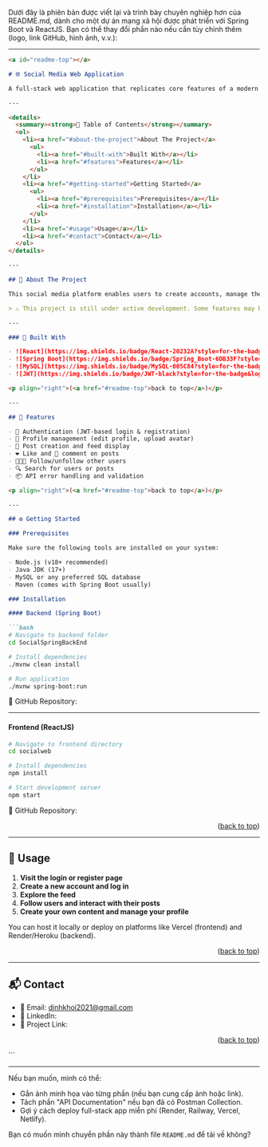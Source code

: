Dưới đây là phiên bản được viết lại và trình bày chuyên nghiệp hơn của README.md, dành cho một dự án mạng xã hội được phát triển với Spring Boot và ReactJS. Bạn có thể thay đổi phần nào nếu cần tùy chỉnh thêm (logo, link GitHub, hình ảnh, v.v.):

---

````markdown
<a id="readme-top"></a>

# 🌐 Social Media Web Application

A full-stack web application that replicates core features of a modern social network. Built with a ReactJS frontend and a Spring Boot backend. This project is part of my learning journey in full-stack web development and serves as a portfolio to demonstrate practical skills.

---

<details>
  <summary><strong>📑 Table of Contents</strong></summary>
  <ol>
    <li><a href="#about-the-project">About The Project</a>
      <ul>
        <li><a href="#built-with">Built With</a></li>
        <li><a href="#features">Features</a></li>
      </ul>
    </li>
    <li><a href="#getting-started">Getting Started</a>
      <ul>
        <li><a href="#prerequisites">Prerequisites</a></li>
        <li><a href="#installation">Installation</a></li>
      </ul>
    </li>
    <li><a href="#usage">Usage</a></li>
    <li><a href="#contact">Contact</a></li>
  </ol>
</details>

---

## 📌 About The Project

This social media platform enables users to create accounts, manage their profiles, make posts, follow others, and interact via likes or comments.

> ⚠️ This project is still under active development. Some features may be incomplete or under refinement.

---

### 🚀 Built With

- ![React](https://img.shields.io/badge/React-20232A?style=for-the-badge&logo=react&logoColor=61DAFB)
- ![Spring Boot](https://img.shields.io/badge/Spring_Boot-6DB33F?style=for-the-badge&logo=spring-boot&logoColor=white)
- ![MySQL](https://img.shields.io/badge/MySQL-005C84?style=for-the-badge&logo=mysql&logoColor=white)
- ![JWT](https://img.shields.io/badge/JWT-black?style=for-the-badge&logo=JSON%20web%20tokens)

<p align="right">(<a href="#readme-top">back to top</a>)</p>

---

## 🌟 Features

- 🔐 Authentication (JWT-based login & registration)
- 👤 Profile management (edit profile, upload avatar)
- 📝 Post creation and feed display
- ❤️ Like and 💬 comment on posts
- 🧑‍🤝‍🧑 Follow/unfollow other users
- 🔍 Search for users or posts
- 📦 API error handling and validation

<p align="right">(<a href="#readme-top">back to top</a>)</p>

---

## ⚙️ Getting Started

### Prerequisites

Make sure the following tools are installed on your system:

- Node.js (v18+ recommended)
- Java JDK (17+)
- MySQL or any preferred SQL database
- Maven (comes with Spring Boot usually)

### Installation

#### Backend (Spring Boot)

```bash
# Navigate to backend folder
cd SocialSpringBackEnd

# Install dependencies
./mvnw clean install

# Run application
./mvnw spring-boot:run
````

📁 GitHub Repository: *<add your backend GitHub repo link here>*

---

#### Frontend (ReactJS)

```bash
# Navigate to frontend directory
cd socialweb

# Install dependencies
npm install

# Start development server
npm start
```

📁 GitHub Repository: *<add your frontend GitHub repo link here>*

<p align="right">(<a href="#readme-top">back to top</a>)</p>

---

## 🧪 Usage

1. **Visit the login or register page**
2. **Create a new account and log in**
3. **Explore the feed**
4. **Follow users and interact with their posts**
5. **Create your own content and manage your profile**

You can host it locally or deploy on platforms like Vercel (frontend) and Render/Heroku (backend).

<p align="right">(<a href="#readme-top">back to top</a>)</p>

---

## 📬 Contact

* 📧 Email: [dinhkhoi2021@gmail.com](mailto:dinhkhoi2021@gmail.com)
* 💼 LinkedIn: *<your LinkedIn if available>*
* 🔗 Project Link: *<GitHub main repo link here>*

<p align="right">(<a href="#readme-top">back to top</a>)</p>
```

---

Nếu bạn muốn, mình có thể:

* Gắn ảnh minh họa vào từng phần (nếu bạn cung cấp ảnh hoặc link).
* Tách phần "API Documentation" nếu bạn đã có Postman Collection.
* Gợi ý cách deploy full-stack app miễn phí (Render, Railway, Vercel, Netlify).

Bạn có muốn mình chuyển phần này thành file `README.md` để tải về không?
